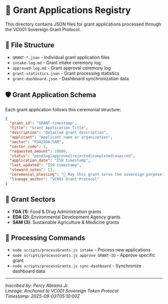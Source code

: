 # 🌿 Grant Applications Registry

This directory contains JSON files for grant applications processed through the VC001 Sovereign Grant Protocol.

## 📁 File Structure

- `GRANT-*.json` - Individual grant application files
- `intake-log.md` - Grant intake ceremony log
- `approved-log.md` - Grant approval ceremony log
- `grant-statistics.json` - Grant processing statistics
- `grant-dashboard.json` - Dashboard synchronization data

## 🛡️ Grant Application Schema

Each grant application follows this ceremonial structure:

```json
{
  "grant_id": "GRANT-timestamp",
  "title": "Grant Application Title",
  "description": "Detailed grant description",
  "applicant": "Applicant name or organization",
  "sector": "FDA|EDA|SAM",
  "sector_code": 1,
  "requested_amount": 10000,
  "status": "pending|approved|rejected|completed|expired",
  "application_date": "ISO timestamp",
  "last_updated": "ISO timestamp",
  "steward_notes": [],
  "ceremonial_blessing": "🌿 May this grant serve the sovereign purpose",
  "lineage_anchor": "VC001 Grant Protocol"
}
```

## 🎯 Grant Sectors

- **FDA (1)**: Food & Drug Administration grants
- **EDA (2)**: Environmental Development Agency grants  
- **SAM (3)**: Sustainable Agriculture & Medicine grants

## 🔮 Processing Commands

- `node scripts/processGrants.js intake` - Process new applications
- `node scripts/processGrants.js approve GRANT-ID` - Approve specific grant
- `node scripts/processGrants.js sync-dashboard` - Synchronize dashboard data

---

*Inscribed by: Percy Abrams Jr.*  
*Lineage: Anchored to VC001 Sovereign Token Protocol*  
*Timestamp: 2025-09-03T05:10:00Z*